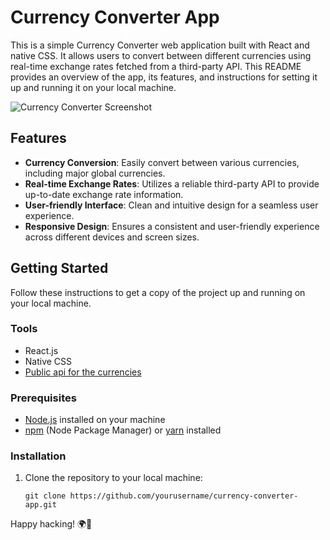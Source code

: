 # Currency Converter App

This is a simple Currency Converter web application built with React and native CSS. It allows users to convert between different currencies using real-time exchange rates fetched from a third-party API. This README provides an overview of the app, its features, and instructions for setting it up and running it on your local machine.

![Currency Converter Screenshot](screenshot.png)

## Features

- **Currency Conversion**: Easily convert between various currencies, including major global currencies.
- **Real-time Exchange Rates**: Utilizes a reliable third-party API to provide up-to-date exchange rate information.
- **User-friendly Interface**: Clean and intuitive design for a seamless user experience.
- **Responsive Design**: Ensures a consistent and user-friendly experience across different devices and screen sizes.

## Getting Started

Follow these instructions to get a copy of the project up and running on your local machine.

### Tools
- React.js
- Native CSS
- [Public api for the currencies](https://github.com/fawazahmed0/currency-api#readme)

### Prerequisites

- [Node.js](https://nodejs.org/) installed on your machine
- [npm](https://www.npmjs.com/) (Node Package Manager) or [yarn](https://yarnpkg.com/) installed

### Installation

1. Clone the repository to your local machine:

   ```shell
   git clone https://github.com/yourusername/currency-converter-app.git

Happy hacking! 🌍💱
